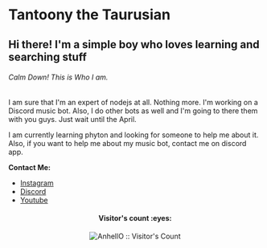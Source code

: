 # Tantoony the Taurusian
## Hi there! I'm a simple boy who loves learning and searching stuff
###### Calm Down! This is Who I am.


I am sure that I'm an expert of nodejs at all. Nothing more. I'm working on a Discord music bot. Also, I do other bots as well and I'm going to there them with you guys. Just wait until the April.

I am currently learning phyton and looking for someone to help me about it. Also, if you want to help me about my music bot, contact me on discord app.
<!--
**Tantoony/Tantoony** is a ✨ _special_ ✨ repository because its `README.md` (this file) appears on your GitHub profile.

Here are some ideas to get you started:

- 🔭 I’m currently working on ...
- 🌱 I’m currently learning ...
- 👯 I’m looking to collaborate on ...
- 🤔 I’m looking for help with ...
- 💬 Ask me about ...
- 📫 How to reach me: ...
- 😄 Pronouns: ...
- ⚡ Fun fact: ...
-->
__**Contact Me:**__
* [Instagram](https://www.instagram.com/yalin.ozt/?hl=tr)
* [Discord](https://discord.com/users/674565119161794560)
* [Youtube](https://www.youtube.com/channel/UC90OJd6d7MrW2ipW0GWy1jg)

<h4 align="center">Visitor's count :eyes:</h4>
<p align="center"><img src="https://profile-counter.glitch.me/{Tantoony}/count.svg" alt="AnhellO :: Visitor's Count" /></p>
